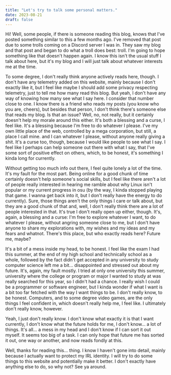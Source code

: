 ```yaml
---
title: "Let's try to talk some personal matters."
date: 2023-08-21
draft: false
---
```


Hi! Well, some people, if there is someone reading this blog, knows that I've posted something similar to this a few months ago. I've removed that post due to some trolls coming on a Discord server I was in. They saw my blog and that post and began to do what a troll does best: troll. I'm going to hope something like that doesn't happen again. I know this isn't the usual stuff I talk about here, but it's my blog and I will just talk about whatever interests me at the time.

To some degree, I don't really think anyone actively reads here, though. I don't have any telemetry added on this website, mainly because I don't exactly like it, but I feel like maybe I should add some privacy respecting telemetry, just to tell me how many read this blog. But yeah, I don't have any way of knowing how many see what I say here. I consider that number close to one. I know there is a friend who reads my posts (you know who you are, cheers), but besides that person, I don't think there's someone else that reads my blog. Is that an issue? Well, no, not really, but it certainly doesn't help my morale around this either. It's both a blessing and a curse, I feel like. It's a blessing because I'm free to do whatever I please. I've my own little place of the web, controlled by a mega corporation, but still, a place I call mine. and I can whatever I please, without anyone really giving a shit. It's a curse too, though, because I would like people to see what I say. I feel like I perhaps can help someone out there with what I say, that I've some sort of positive effect on others, which, to be honest, it's something I kinda long for currently.

Without getting too much info out there, I feel quite lonely a lot of the time. It's my fault for the most part. Being online for a good chunk of time certainly doesn't help someone's social skills, but I feel like there aren't a lot of people really interested in hearing me ramble about why Linux isn't popular or my current progress in osu (by the way, I kinda stopped playing that game. I wanna get back into it, but I don't really have the energy to do currently). Sure, those things aren't the only things I care or talk about, but they are a good chunk of that and, well, I don't really think there are a lot of people interested in that. It's true I don't really open up either, though. It's, again, a blessing and a curse: I'm free to explore whatever I want, to do whatever I please, without angring someone close to me, but I don't have anyone to share my explorations with, my wishes and my ideas and my fears and whatnot. There's this place, but who exactly reads here? Future me, maybe?

It's a bit of a mess inside my head, to be honest. I feel like the exam I had this summer, at the end of my high school and technically school as a whole, followed by the fact didn't get accepted in any university to study computer science left me a bit... disappointed and stressed out about my future. It's, again, my fault mostly. I tried at only one university this summer, university where the college or program or major I wanted to study at was really searched for this year, so I didn't had a chance. I really wish I could be a programmer or software engineer, but I kinda wonder if what I want is a bit too far fetched with the way I want things to be. I don't really know, to be honest. Computers, and to some degree video games, are the only things I feel confident in, which doesn't really help me, I feel like. I ultimately don't really know, however.

Yeah, I just don't really know. I don't know what exactly it is that I want currently, I don't know what the future holds for me, I don't know... a lot of things. It's all... a mess in my head and I don't know if I can sort it out myself. It seems too big of a task. I can only hope that future me has sorted it out, one way or another, and now reads fondly at this.

Well, thanks for reading this... thing. I know I haven't gone into detail, mainly because I actually want to protect my IRL identity. I will try to do some things to this website and potentially make it better. I don't exactly have anything else to do, so why not? See ya around.
